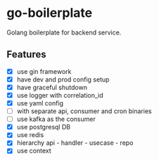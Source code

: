 # go-boilerplate
Golang boilerplate for backend service.

## Features
- [x] use gin framework
- [x] have dev and prod config setup
- [x] have graceful shutdown
- [x] use logger with correlation_id
- [x] use yaml config
- [ ] with separate api, consumer and cron binaries
- [ ] use kafka as the consumer
- [x] use postgresql DB
- [x] use redis
- [x] hierarchy api - handler - usecase - repo
- [x] use context

